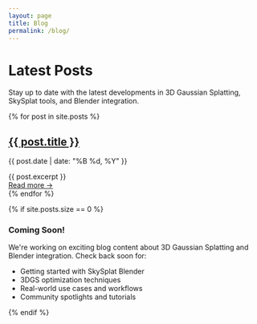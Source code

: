 ```yaml
---
layout: page
title: Blog
permalink: /blog/
---
```


# Latest Posts

Stay up to date with the latest developments in 3D Gaussian Splatting, SkySplat tools, and Blender integration.

<div class="posts">
  {% for post in site.posts %}
    <article class="post">
      <h2><a href="{{ post.url | relative_url }}">{{ post.title }}</a></h2>
      <p class="post-meta">{{ post.date | date: "%B %d, %Y" }}</p>
      <div class="post-excerpt">
        {{ post.excerpt }}
      </div>
      <a href="{{ post.url | relative_url }}" class="read-more">Read more →</a>
    </article>
  {% endfor %}
</div>

{% if site.posts.size == 0 %}
<div class="no-posts">
  <h3>Coming Soon!</h3>
  <p>We're working on exciting blog content about 3D Gaussian Splatting and Blender integration. Check back soon for:</p>
  <ul>
    <li>Getting started with SkySplat Blender</li>
    <li>3DGS optimization techniques</li>
    <li>Real-world use cases and workflows</li>
    <li>Community spotlights and tutorials</li>
  </ul>
</div>
{% endif %}